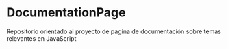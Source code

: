 # DocumentationPage
Repositorio orientado al proyecto de pagina de documentación sobre temas relevantes en JavaScript
